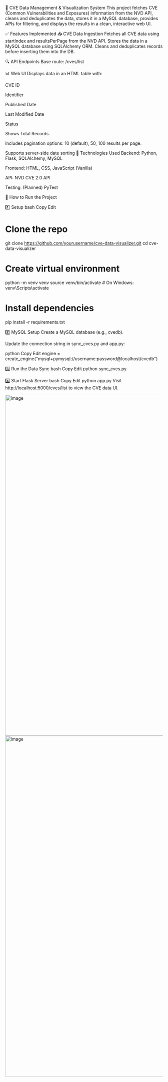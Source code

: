 🔐 CVE Data Management & Visualization System
This project fetches CVE (Common Vulnerabilities and Exposures) information from the NVD API, cleans and deduplicates the data, stores it in a MySQL database, provides APIs for filtering, and displays the results in a clean, interactive web UI.

✅ Features Implemented
📥 CVE Data Ingestion
          Fetches all CVE data using startIndex and resultsPerPage from the NVD API.
          Stores the data in a MySQL database using SQLAlchemy ORM.
          Cleans and deduplicates records before inserting them into the DB.

🔍 API Endpoints
  Base route: /cves/list

📊 Web UI
  Displays data in an HTML table with:

CVE ID

  Identifier

  Published Date

  Last Modified Date

  Status

  Shows Total Records.

Includes pagination options: 10 (default), 50, 100 results per page.

Supports server-side date sorting
🔄 Technologies Used
Backend: Python, Flask, SQLAlchemy, MySQL

Frontend: HTML, CSS, JavaScript (Vanilla)

API: NVD CVE 2.0 API

Testing: (Planned) PyTest

🚀 How to Run the Project

1️⃣ Setup
bash
Copy
Edit
# Clone the repo
git clone https://github.com/yourusername/cve-data-visualizer.git
cd cve-data-visualizer

# Create virtual environment
python -m venv venv
source venv/bin/activate  # On Windows: venv\Scripts\activate

# Install dependencies
pip install -r requirements.txt

2️⃣ MySQL Setup
Create a MySQL database (e.g., cvedb).

Update the connection string in sync_cves.py and app.py:

python
Copy
Edit
engine = create_engine("mysql+pymysql://username:password@localhost/cvedb")

3️⃣ Run the Data Sync
bash
Copy
Edit
python sync_cves.py

4️⃣ Start Flask Server
bash
Copy
Edit
python app.py
Visit http://localhost:5000/cves/list to view the CVE data UI.

<img width="1847" height="1089" alt="image" src="https://github.com/user-attachments/assets/3b51ca25-ef52-48a9-a646-81ca954223f0" />

<img width="1834" height="1089" alt="image" src="https://github.com/user-attachments/assets/c7b6d0e5-379f-42d5-9005-d9a9da76f696" />



